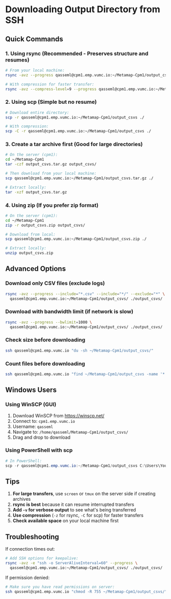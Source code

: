 # Downloading Output Directory from SSH

## Quick Commands

### 1. **Using rsync (Recommended - Preserves structure and resumes)**
```bash
# From your local machine:
rsync -avz --progress qasseml@cpm1.emp.vumc.io:~/Metamap-Cpm1/output_csvs/ ./output_csvs/

# With compression for faster transfer:
rsync -avz --compress-level=9 --progress qasseml@cpm1.emp.vumc.io:~/Metamap-Cpm1/output_csvs/ ./output_csvs/
```

### 2. **Using scp (Simple but no resume)**
```bash
# Download entire directory:
scp -r qasseml@cpm1.emp.vumc.io:~/Metamap-Cpm1/output_csvs ./

# With compression:
scp -C -r qasseml@cpm1.emp.vumc.io:~/Metamap-Cpm1/output_csvs ./
```

### 3. **Create a tar archive first (Good for large directories)**
```bash
# On the server (cpm1):
cd ~/Metamap-Cpm1
tar -czf output_csvs.tar.gz output_csvs/

# Then download from your local machine:
scp qasseml@cpm1.emp.vumc.io:~/Metamap-Cpm1/output_csvs.tar.gz ./

# Extract locally:
tar -xzf output_csvs.tar.gz
```

### 4. **Using zip (If you prefer zip format)**
```bash
# On the server (cpm1):
cd ~/Metamap-Cpm1
zip -r output_csvs.zip output_csvs/

# Download from local:
scp qasseml@cpm1.emp.vumc.io:~/Metamap-Cpm1/output_csvs.zip ./

# Extract locally:
unzip output_csvs.zip
```

## Advanced Options

### Download only CSV files (exclude logs)
```bash
rsync -avz --progress --include="*.csv" --include="*/" --exclude="*" \
  qasseml@cpm1.emp.vumc.io:~/Metamap-Cpm1/output_csvs/ ./output_csvs/
```

### Download with bandwidth limit (if network is slow)
```bash
rsync -avz --progress --bwlimit=1000 \
  qasseml@cpm1.emp.vumc.io:~/Metamap-Cpm1/output_csvs/ ./output_csvs/
```

### Check size before downloading
```bash
ssh qasseml@cpm1.emp.vumc.io "du -sh ~/Metamap-Cpm1/output_csvs/"
```

### Count files before downloading
```bash
ssh qasseml@cpm1.emp.vumc.io "find ~/Metamap-Cpm1/output_csvs -name '*.csv' | wc -l"
```

## Windows Users

### Using WinSCP (GUI)
1. Download WinSCP from https://winscp.net/
2. Connect to: `cpm1.emp.vumc.io`
3. Username: `qasseml`
4. Navigate to: `/home/qasseml/Metamap-Cpm1/output_csvs/`
5. Drag and drop to download

### Using PowerShell with scp
```powershell
# In PowerShell:
scp -r qasseml@cpm1.emp.vumc.io:~/Metamap-Cpm1/output_csvs C:\Users\YourName\Desktop\
```

## Tips

1. **For large transfers**, use `screen` or `tmux` on the server side if creating archives
2. **rsync is best** because it can resume interrupted transfers
3. **Add `-v` for verbose output** to see what's being transferred
4. **Use compression** (`-z` for rsync, `-C` for scp) for faster transfers
5. **Check available space** on your local machine first

## Troubleshooting

If connection times out:
```bash
# Add SSH options for keepalive:
rsync -avz -e "ssh -o ServerAliveInterval=60" --progress \
  qasseml@cpm1.emp.vumc.io:~/Metamap-Cpm1/output_csvs/ ./output_csvs/
```

If permission denied:
```bash
# Make sure you have read permissions on server:
ssh qasseml@cpm1.emp.vumc.io "chmod -R 755 ~/Metamap-Cpm1/output_csvs/"
``` 